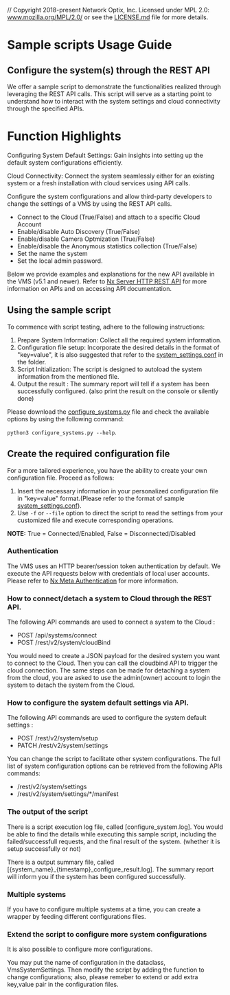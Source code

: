 // Copyright 2018-present Network Optix, Inc. Licensed under MPL 2.0: www.mozilla.org/MPL/2.0/ or see the [LICENSE.md](https://github.com/networkoptix/nx_open_integrations/blob/master/license_mpl2.md) file for more details.

# Sample scripts Usage Guide 
## Configure the system(s) through the REST API

We offer a sample script to demonstrate the functionalities realized through leveraging the REST API calls. 
This script will serve as a starting point to understand how to interact with the system settings and cloud connectivity through the specified APIs.

# Function Highlights

Configuring System Default Settings: Gain insights into setting up the default system configurations efficiently.

Cloud Connectivity: Connect the system seamlessly either for an existing system or a fresh installation with cloud services using API calls.

Configure the system configurations and allow third-party developers to change the settings of a VMS by using the REST API calls.
- Connect to the Cloud (True/False) and attach to a specific Cloud Account
- Enable/disable Auto Discovery (True/False)
- Enable/disable Camera Optmization (True/False)
- Enable/disable the Anonymous statistics collection (True/False)
- Set the name the system
- Set the local admin password.

Below we provide examples and explanations for the new API available in the VMS (v5.1 and newer). 
Refer to [Nx Server HTTP REST API](https://support.networkoptix.com/hc/en-us/articles/219573367-Nx-Server-HTTP-REST-API) for more information on APIs and on accessing API documentation.

## Using the sample script

To commence with script testing, adhere to the following instructions:

1. Prepare System Information: Collect all the required system information.
2. Configuration file setup: Incorporate the desired details in the format of "key=value", it is also suggested that refer to the [system_settings.conf](system_settings.conf) in the folder.
3. Script Initialization: The script is designed to autoload the system information from the mentioned file.
4. Output the result : The summary report will tell if a system has been successfully configured. (also print the result on the console or silently done)

Please download the [configure_systems.py](configure_systems.py) file and check the available options by using the following command:

`python3 configure_systems.py --help`.

## Create the required configuration file

For a more tailored experience, you have the ability to create your own configuration file. Proceed as follows:
1. Insert the necessary information in your personalized configuration file in "key=value" format.(Please refer to the format of sample [system_settings.conf](system_settings.conf)).
2. Use `-f` or `--file` option to direct the script to read the settings from your customized file and execute corresponding operations.

**NOTE:** True = Connected/Enabled, False = Disconnected/Disabled

### Authentication

The VMS uses an HTTP bearer/session token authentication by default. 
We execute the API requests below with credentials of local user accounts. 
Please refer to [Nx Meta Authentication](https://support.networkoptix.com/hc/en-us/articles/4410505014423-Nx-Meta-Authentication) for more information.

### How to connect/detach a system to Cloud through the REST API.

The following API commands are used to connect a system to the Cloud : 
- POST /api/systems/connect
- POST /rest/v2/system/cloudBind

You would need to create a JSON payload for the desired system you want to connect to the Cloud.
Then you can call the cloudbind API to trigger the cloud connection.
The same steps can be made for detaching a system from the cloud, you are asked to use the admin(owner) account to login the system to detach the system from the Cloud.

### How to configure the system default settings via API. 

The following API commands are used to configure the system default settings : 
- POST /rest/v2/system/setup
- PATCH /rest/v2/system/settings

You can change the script to facilitate other system configurations.
The full list of system configuration options can be retrieved from the following APIs commands:
- /rest/v2/system/settings
- /rest/v2/system/settings/*/manifest

### The output of the script

There is a script execution log file, called [configure_system.log]. 
You would be able to find the details while executing this sample script, including the failed/successfull requests, and the final result of the system. (whether it is setup successfully or not)

There is a output summary file, called [{system_name}_{timestamp}_configure_result.log].
The summary report will inform you if the system has been configured successfully.

### Multiple systems 

If you have to configure multiple systems at a time, you can create a wrapper by feeding different configurations files.

### Extend the script to configure more system configurations
It is also possible to configure more configurations.

You may put the name of configuration in the dataclass, VmsSystemSettings.
Then modify the script by adding the function to change configurations; also, please remeber to extend or add extra key,value pair in the configuration files.
